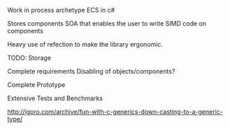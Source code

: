 Work in process archetype ECS in c#


Stores components SOA that enables the user to write SIMD code on components

Heavy use of refection to make the library ergonomic.



TODO:
 Storage




Complete requirements
	Disabling of objects/components?


Complete Prototype

Extensive Tests and Benchmarks


http://igoro.com/archive/fun-with-c-generics-down-casting-to-a-generic-type/